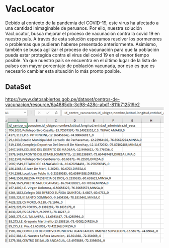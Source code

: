 # VacLocator
Debido al contexto de la pandemia del COVID-19, este virus ha afectado a una cantidad inimaginable de peruanos. Por ello, nuestra solución VacLocator, busca mejorar el proceso de vacunación contra la covid 19 en nuestro país. A través de esta solución esperamos resolver los pormenores o problemas que pudieran haberse presentado anteriormente. Asimismo, también se busca agilizar el proceso de vacunación para que la población pueda estar protegida contra el virus del covid 19 en el menor tiempo posible. Ya que nuestro país se encuentra en el último lugar de la lista de países con mayor porcentaje de población vacunada, por eso es que es necesario cambiar esta situación lo más pronto posible.

## DataSet
https://www.datosabiertos.gob.pe/dataset/centros-de-vacunacion/resource/6a4885db-3c98-428c-abd1-811b712519e2
![alt text](https://github.com/RafaelAnderson/imagenes/blob/master/1.png)
